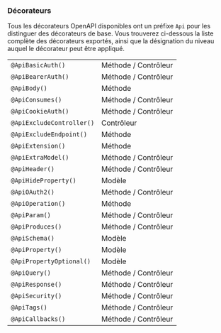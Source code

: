 ### Décorateurs

Tous les décorateurs OpenAPI disponibles ont un préfixe `Api` pour les distinguer des décorateurs de base. Vous trouverez ci-dessous la liste complète des décorateurs exportés, ainsi que la désignation du niveau auquel le décorateur peut être appliqué.

|                           |                      |
| ------------------------- | -------------------- |
| `@ApiBasicAuth()`         | Méthode / Contrôleur |
| `@ApiBearerAuth()`        | Méthode / Contrôleur |
| `@ApiBody()`              | Méthode              |
| `@ApiConsumes()`          | Méthode / Contrôleur |
| `@ApiCookieAuth()`        | Méthode / Contrôleur |
| `@ApiExcludeController()` | Contrôleur           |
| `@ApiExcludeEndpoint()`   | Méthode              |
| `@ApiExtension()`         | Méthode              |
| `@ApiExtraModel()`        | Méthode / Contrôleur |
| `@ApiHeader()`            | Méthode / Contrôleur |
| `@ApiHideProperty()`      | Modèle               |
| `@ApiOAuth2()`            | Méthode / Contrôleur |
| `@ApiOperation()`         | Méthode              |
| `@ApiParam()`             | Méthode / Contrôleur |
| `@ApiProduces()`          | Méthode / Contrôleur |
| `@ApiSchema()`            | Modèle               |
| `@ApiProperty()`          | Modèle               |
| `@ApiPropertyOptional()`  | Modèle               |
| `@ApiQuery()`             | Méthode / Contrôleur |
| `@ApiResponse()`          | Méthode / Contrôleur |
| `@ApiSecurity()`          | Méthode / Contrôleur |
| `@ApiTags()`              | Méthode / Contrôleur |
| `@ApiCallbacks()`         | Méthode / Contrôleur |

